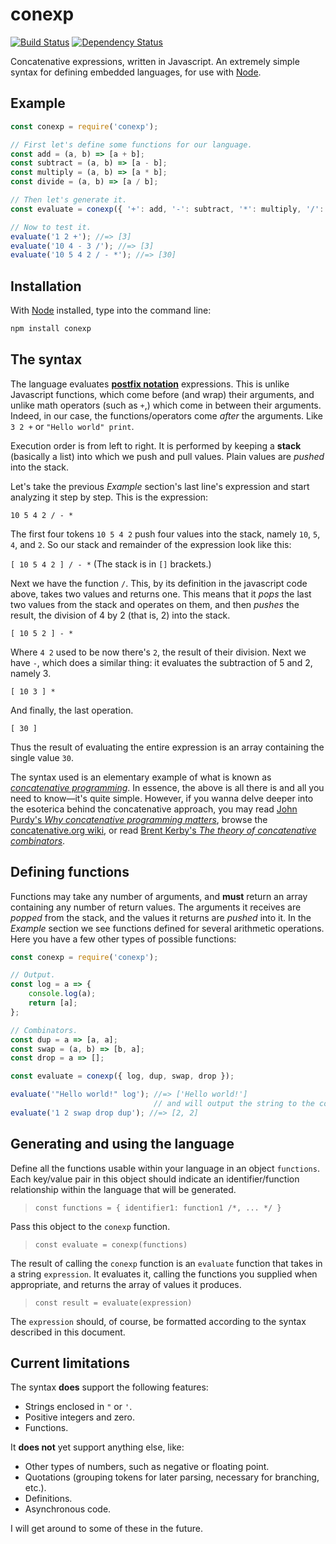 
conexp
======

[![Build Status](https://travis-ci.org/agj/conexp.svg?branch=master)](https://travis-ci.org/agj/conexp)
[![Dependency Status](https://david-dm.org/agj/conexp.svg)](https://david-dm.org/agj/conexp)

Concatenative expressions, written in Javascript. An extremely simple syntax for defining embedded languages, for use with [Node][node].

[node]: https://nodejs.org/
[wiki_concat]: https://en.wikipedia.org/wiki/Concatenative_programming_language
[postfix]: https://en.wikipedia.org/wiki/Reverse_Polish_notation
[concat-org]: http://www.concatenative.org/wiki/view/Front%20Page
[purdy]: https://evincarofautumn.blogspot.cl/2012/02/why-concatenative-programming-matters.html
[kerby]: http://tunes.org/~iepos/joy.html

## Example

```js
const conexp = require('conexp');

// First let's define some functions for our language.
const add = (a, b) => [a + b];
const subtract = (a, b) => [a - b];
const multiply = (a, b) => [a * b];
const divide = (a, b) => [a / b];

// Then let's generate it.
const evaluate = conexp({ '+': add, '-': subtract, '*': multiply, '/': divide });

// Now to test it.
evaluate('1 2 +'); //=> [3]
evaluate('10 4 - 3 /'); //=> [3]
evaluate('10 5 4 2 / - *'); //=> [30]
```


## Installation

With [Node][node] installed, type into the command line:

```sh
npm install conexp
```


## The syntax

The language evaluates [**postfix notation**][postfix] expressions. This is unlike Javascript functions, which come before (and wrap) their arguments, and unlike math operators (such as `+`,) which come in between their arguments. Indeed, in our case, the functions/operators come _after_ the arguments. Like `3 2 +` or `"Hello world" print`.

Execution order is from left to right. It is performed by keeping a **stack** (basically a list) into which we push and pull values. Plain values are _pushed_ into the stack.

Let's take the previous _Example_ section's last line's expression and start analyzing it step by step. This is the expression:

`10 5 4 2 / - *`

The first four tokens `10 5 4 2` push four values into the stack, namely `10`, `5`, `4`, and `2`. So our stack and remainder of the expression look like this:

`[ 10 5 4 2 ] / - *` (The stack is in `[]` brackets.)

Next we have the function `/`. This, by its definition in the javascript code above, takes two values and returns one. This means that it _pops_ the last two values from the stack and operates on them, and then _pushes_ the result, the division of 4 by 2 (that is, 2) into the stack.

`[ 10 5 2 ] - *`

Where `4 2` used to be now there's `2`, the result of their division. Next we have `-`, which does a similar thing: it evaluates the subtraction of 5 and 2, namely 3.

`[ 10 3 ] *`

And finally, the last operation.

`[ 30 ]`

Thus the result of evaluating the entire expression is an array containing the single value `30`.

The syntax used is an elementary example of what is known as [_concatenative programming_][wiki_concat]. In essence, the above is all there is and all you need to know—it's quite simple. However, if you wanna delve deeper into the esoterica behind the concatenative approach, you may read [John Purdy's _Why concatenative programming matters_][purdy], browse the [concatenative.org wiki][concat-org], or read [Brent Kerby's _The theory of concatenative combinators_][kerby].


## Defining functions

Functions may take any number of arguments, and **must** return an array containing any number of return values. The arguments it receives are _popped_ from the stack, and the values it returns are _pushed_ into it. In the _Example_ section we see functions defined for several arithmetic operations. Here you have a few other types of possible functions:

```js
const conexp = require('conexp');

// Output.
const log = a => {
    console.log(a);
    return [a];
};

// Combinators.
const dup = a => [a, a];
const swap = (a, b) => [b, a];
const drop = a => [];

const evaluate = conexp({ log, dup, swap, drop });

evaluate('"Hello world!" log'); //=> ['Hello world!']
                                // and will output the string to the console.
evaluate('1 2 swap drop dup'); //=> [2, 2]
```


## Generating and using the language

Define all the functions usable within your language in an object `functions`. Each key/value pair in this object should indicate an identifier/function relationship within the language that will be generated.

> `const functions = { identifier1: function1 /*, ... */ }`

Pass this object to the `conexp` function.

> `const evaluate = conexp(functions)`

The result of calling the `conexp` function is an `evaluate` function that takes in a string `expression`. It evaluates it, calling the functions you supplied when appropriate, and returns the array of values it produces.

> `const result = evaluate(expression)`

The `expression` should, of course, be formatted according to the syntax described in this document.


## Current limitations

The syntax **does** support the following features:

- Strings enclosed in `"` or `'`.
- Positive integers and zero.
- Functions.

It **does not** yet support anything else, like:

- Other types of numbers, such as negative or floating point.
- Quotations (grouping tokens for later parsing, necessary for branching, etc.).
- Definitions.
- Asynchronous code.

I will get around to some of these in the future.

